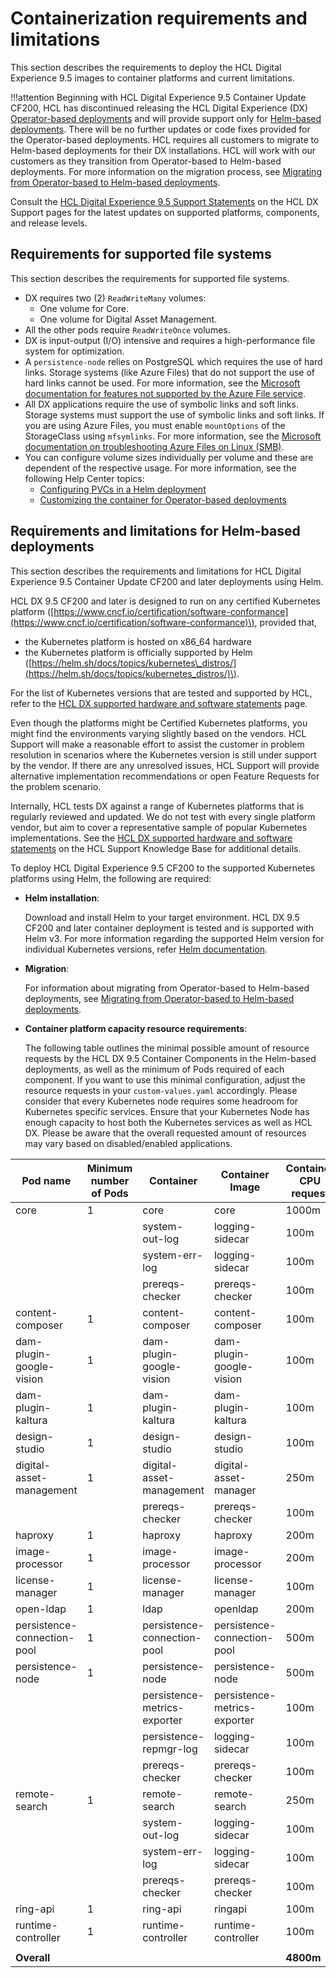 # Containerization requirements and limitations

This section describes the requirements to deploy the HCL Digital Experience 9.5 images to container platforms and current limitations.

!!!attention
    Beginning with HCL Digital Experience 9.5 Container Update CF200, HCL has discontinued releasing the HCL Digital Experience (DX\) [Operator-based deployments](../../../deployment/install/container/overview.md) and will provide support only for [Helm-based deployments](../../../deployment/install/container/helm_deployment/overview.md). There will be no further updates or code fixes provided for the Operator-based deployments. HCL requires all customers to migrate to Helm-based deployments for their DX installations. HCL will work with our customers as they transition from Operator-based to Helm-based deployments. For more information on the migration process, see [Migrating from Operator-based to Helm-based deployments](../../../deployment/install/container/operator-migration/operator_migration_preparation.md).

Consult the [HCL Digital Experience 9.5 Support Statements](https://support.hcltechsw.com/csm?id=kb_article&sysparm_article=KB0013514&sys_kb_id=17d6296a1b5df34077761fc58d4bcb03) on the HCL DX Support pages for the latest updates on supported platforms, components, and release levels.

## Requirements for supported file systems

This section describes the requirements for supported file systems.

-   DX requires two (2) `ReadWriteMany` volumes:
    -   One volume for Core.
    -   One volume for Digital Asset Management.
-   All the other pods require `ReadWriteOnce` volumes.
-   DX is input-output (I/O) intensive and requires a high-performance file system for optimization.
-   A `persistence-node` relies on PostgreSQL which requires the use of hard links. Storage systems \(like Azure Files\) that do not support the use of hard links cannot be used. For more information, see the [Microsoft documentation for features not supported by the Azure File service](https://docs.microsoft.com/en-us/rest/api/storageservices/features-not-supported-by-the-azure-file-service).
-   All DX applications require the use of symbolic links and soft links. Storage systems must support the use of symbolic links and soft links. If you are using Azure Files, you must enable `mountOptions` of the StorageClass using `mfsymlinks`. For more information, see the [Microsoft documentation on troubleshooting Azure Files on Linux \(SMB\)](https://docs.microsoft.com/en-us/azure/storage/files/storage-troubleshoot-linux-file-connection-problems#cannot-create-symbolic-links---ln-failed-to-create-symbolic-link-t-operation-not-supported).
-   You can configure volume sizes individually per volume and these are dependent of the respective usage. For more information, see the following Help Center topics:
    -   [Configuring PVCs in a Helm deployment](../../../deployment/install/container/helm_deployment/preparation/mandatory_tasks/prepare_persistent_volume_claims.md)
    -   [Customizing the container for Operator-based deployments](https://help.hcltechsw.com/digital-experience/9.5/containerization/customizing_container_deployment.html)

## Requirements and limitations for Helm-based deployments

This section describes the requirements and limitations for HCL Digital Experience 9.5 Container Update CF200 and later deployments using Helm.

HCL DX 9.5 CF200 and later is designed to run on any certified Kubernetes platform \([https://www.cncf.io/certification/software-conformance](https://www.cncf.io/certification/software-conformance)\), provided that,

-   the Kubernetes platform is hosted on x86\_64 hardware
-   the Kubernetes platform is officially supported by Helm \([https://helm.sh/docs/topics/kubernetes\_distros/](https://helm.sh/docs/topics/kubernetes_distros/)\).

For the list of Kubernetes versions that are tested and supported by HCL, refer to the [HCL DX supported hardware and software statements](https://support.hcltechsw.com/csm?id=kb_article&sysparm_article=KB0013514&sys_kb_id=ba230c701b983c50f37655352a4bcb29) page.

Even though the platforms might be Certified Kubernetes platforms, you might find the environments varying slightly based on the vendors. HCL Support will make a reasonable effort to assist the customer in problem resolution in scenarios where the Kubernetes version is still under support by the vendor. If there are any unresolved issues, HCL Support will provide alternative implementation recommendations or open Feature Requests for the problem scenario.

Internally, HCL tests DX against a range of Kubernetes platforms that is regularly reviewed and updated. We do not test with every single platform vendor, but aim to cover a representative sample of popular Kubernetes implementations. See the [HCL DX supported hardware and software statements](https://support.hcltechsw.com/csm?id=kb_article&sysparm_article=KB0013514&sys_kb_id=ba230c701b983c50f37655352a4bcb29) on the HCL Support Knowledge Base for additional details.

To deploy HCL Digital Experience 9.5 CF200 to the supported Kubernetes platforms using Helm, the following are required:

-   **Helm installation**:

    Download and install Helm to your target environment. HCL DX 9.5 CF200 and later container deployment is tested and is supported with Helm v3. For more information regarding the supported Helm version for individual Kubernetes versions, refer [Helm documentation](https://helm.sh/).

-   **Migration**:

    For information about migrating from Operator-based to Helm-based deployments, see [Migrating from Operator-based to Helm-based deployments](../../../deployment/install/container/operator-migration/operator_migration_preparation.md).

-   **Container platform capacity resource requirements**:

    The following table outlines the minimal possible amount of resource requests by the HCL DX 9.5 Container Components in the Helm-based deployments, as well as the minimum of Pods required of each component. If you want to use this minimal configuration, adjust the resource requests in your `custom-values.yaml` accordingly. Please consider that every Kubernetes node requires some headroom for Kubernetes specific services. Ensure that your Kubernetes Node has enough capacity to host both the Kubernetes services as well as HCL DX. Please be aware that the overall requested amount of resources may vary based on disabled/enabled applications.

| **Pod name** | **Minimum number of Pods** | **Container** | **Container Image** | **Container CPU request** | **Container Memory request** |
|---|---|---|---|---|---|
| core | 1 | core | core | 1000m | 3072Mi |
|  |  | system-out-log | logging-sidecar | 100m | 64Mi |
|  |  | system-err-log | logging-sidecar | 100m | 64Mi |
|  |  | prereqs-checker | prereqs-checker | 100m | 64Mi |
| content-composer | 1 | content-composer | content-composer | 100m | 128Mi |
| dam-plugin-google-vision | 1 | dam-plugin-google-vision | dam-plugin-google-vision | 100m | 128Mi |
| dam-plugin-kaltura | 1 | dam-plugin-kaltura | dam-plugin-kaltura | 100m | 128Mi |
| design-studio | 1 | design-studio | design-studio | 100m | 128Mi |
| digital-asset-management | 1 | digital-asset-management | digital-asset-manager | 250m | 1024Mi |
|  |  | prereqs-checker | prereqs-checker | 100m | 64Mi |
| haproxy | 1 | haproxy | haproxy | 200m | 300Mi |
| image-processor | 1 | image-processor | image-processor | 200m | 1280Mi |
| license-manager | 1 | license-manager | license-manager | 100m | 300Mi |
| open-ldap | 1 | ldap | openldap | 200m | 768Mi |
| persistence-connection-pool | 1 | persistence-connection-pool | persistence-connection-pool | 500m | 512Mi |
| persistence-node | 1 | persistence-node | persistence-node | 500m | 1024Mi |
|  |  | persistence-metrics-exporter | persistence-metrics-exporter | 100m | 128Mi |
|  |  | persistence-repmgr-log | logging-sidecar | 100m | 64Mi |
|  |  | prereqs-checker | prereqs-checker | 100m | 64Mi |
| remote-search | 1 | remote-search | remote-search | 250m | 768Mi |
|  |  | system-out-log | logging-sidecar | 100m | 64Mi |
|  |  | system-err-log | logging-sidecar | 100m | 64Mi |
|  |  | prereqs-checker | prereqs-checker | 100m | 64Mi |
| ring-api | 1 | ring-api | ringapi | 100m | 128Mi |
| runtime-controller | 1 | runtime-controller | runtime-controller | 100m | 256Mi |
|  |  |  |  |  |  |
| **Overall** |  |  |  | **4800m** | **10648Mi** |

<!--
???+ info "Related information"
    - [HCL Digital Experience 9.5 Roadmap: Container deployment](../container_deployment/rm_container/rm_container_deployment.md)
    - [DX Kubernetes support matrix](../../system_requirements/kubernetes/kubernetes-runtime.md)
    - [Deploy DX 9.5 Container to Red Hat OpenShift](../containerization/openshift.md)
    - [Deploy DX Container to Amazon EKS](../containerization/kubernetes_eks.md)
    - [Deploy DX CF192 and later release Containers to Amazon EKS](../containerization/kubernetes_eks_cf192andlater.md)
    - [Deploy DX CF191 and earlier release Containers to Amazon EKS](../containerization/kubernetes_eks_cf191andearlier.md)-->
